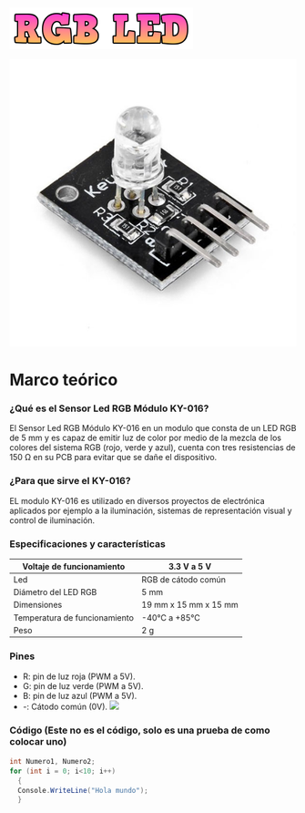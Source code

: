 ![](RGB_LED_titulo.png)

![](RGB_LED_imagen.jpg)

# Marco teórico
### ¿Qué es el Sensor Led RGB Módulo KY-016?
El Sensor Led RGB Módulo KY-016 en un modulo que consta de un LED RGB de 5 mm y es capaz de emitir luz de color por medio de la mezcla de los colores del sistema RGB (rojo, verde y azul), cuenta con tres resistencias de 150 Ω en su PCB para evitar que se dañe el dispositivo.

### ¿Para que sirve el KY-016?
EL modulo KY-016 es utilizado en diversos proyectos de electrónica aplicados por ejemplo a la iluminación, sistemas de representación visual y control de iluminación.

### Especificaciones y características
| Voltaje de funcionamiento     | 3.3 V a 5 V           |
|-------------------------------|-----------------------|
| Led                           | RGB de cátodo común   |
| Diámetro del LED RGB          | 5 mm                  |
| Dimensiones                   | 19 mm x 15 mm x 15 mm |
| Temperatura de funcionamiento | -40°C a +85°C         |
| Peso                          | 2 g                   |

### Pines
* R: pin de luz roja (PWM a 5V).
* G: pin de luz verde (PWM a 5V).
* B: pin de luz azul (PWM a 5V).
* -: Cátodo común (0V).
![](RGB_LED_pines.png)

### Código (Este no es el código, solo es una prueba de como colocar uno)
```c#
int Numero1, Numero2;
for (int i = 0; i<10; i++)
  {
  Console.WriteLine("Hola mundo");
  }
```

